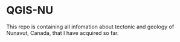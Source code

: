 # QGIS-NU

This repo is containing all infomation about tectonic and geology of Nunavut, Canada, that I have acquired so far.
